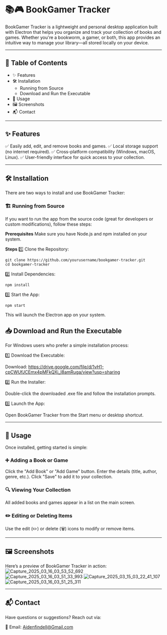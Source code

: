 # 📚🎮 BookGamer Tracker
BookGamer Tracker is a lightweight and personal desktop application built with Electron that helps you organize and track your collection of books and games. 
Whether you're a bookworm, a gamer, or both, this app provides an intuitive way to manage your library—all stored locally on your device.

--------------------------------------------

## 📖 Table of Contents
- ✨ Features
- 🛠 Installation
    - Running from Source
    - Download and Run the Executable
- 🚀 Usage
- 🖼 Screenshots
- 📬 Contact

----------------------------------------------

## ✨ Features
✅ Easily add, edit, and remove books and games.
✅ Local storage support (no internet required).
✅ Cross-platform compatibility (Windows, macOS, Linux).
✅ User-friendly interface for quick access to your collection.

--------------------------------------------------------

## 🛠 Installation
There are two ways to install and use BookGamer Tracker:

### 🏗 Running from Source
If you want to run the app from the source code (great for developers or custom modifications), follow these steps:

**Prerequisites**
Make sure you have Node.js and npm installed on your system.

**Steps**
1️⃣ Clone the Repository:
```
git clone https://github.com/yourusername/bookgamer-tracker.git
cd bookgamer-tracker
```
2️⃣ Install Dependencies:
```
npm install
```
3️⃣ Start the App:
```
npm start
```
This will launch the Electron app on your system.

## 📥 Download and Run the Executable
For Windows users who prefer a simple installation process:

1️⃣ Download the Executable:

Download: https://drive.google.com/file/d/1vH1-cpCWUfJCEmx4pMFkQXi_l8amRuga/view?usp=sharing

2️⃣ Run the Installer:

Double-click the downloaded .exe file and follow the installation prompts.

3️⃣ Launch the App:

Open BookGamer Tracker from the Start menu or desktop shortcut.

------------------------------------------------------------

## 🚀 Usage
Once installed, getting started is simple:

### **➕ Adding a Book or Game**
Click the "Add Book" or "Add Game" button.
Enter the details (title, author, genre, etc.).
Click "Save" to add it to your collection.
### **🔍 Viewing Your Collection**
All added books and games appear in a list on the main screen.
### **✏️ Editing or Deleting Items**
Use the edit (✏️) or delete (🗑) icons to modify or remove items.

--------------------------------------------------------------------------------------
## 🖼 Screenshots
Here’s a preview of BookGamer Tracker in action:
![Capture_2025_03_16_03_53_52_692](https://github.com/user-attachments/assets/df92d8f4-8c03-4d5a-8998-2784550019cc)
![Capture_2025_03_16_03_51_33_993](https://github.com/user-attachments/assets/3e96ea42-f9da-49a6-8ea5-14eb4f7fdf4b)
![Capture_2025_03_15_03_22_41_107](https://github.com/user-attachments/assets/0f59549e-900a-41db-989c-eca0760d574f)
![Capture_2025_03_16_03_51_25_311](https://github.com/user-attachments/assets/33fdaf89-5e53-4d22-b53a-5cf87f5c7a9a)

---------------------------------------------------------
## 📬 Contact
Have questions or suggestions? Reach out via:

📧 Email: Aidenfindell@Gmail.com
